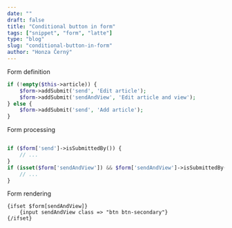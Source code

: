 ```yaml
---
date: ""
draft: false
title: "Conditional button in form"
tags: ["snippet", "form", "latte"]
type: "blog"
slug: "conditional-button-in-form"
author: "Honza Černý"
---
```


Form definition

```php
if (!empty($this->article)) {
    $form->addSubmit('send', 'Edit article');
    $form->addSubmit('sendAndView', 'Edit article and view');
} else {
    $form->addSubmit('send', 'Add article');
}
```

Form processing

```php

if ($form['send']->isSubmittedBy()) {
    // ...
}
if (isset($form['sendAndView']) && $form['sendAndView']->isSubmittedBy()) {
    // ...
}
```

Form rendering

```latte
{ifset $form[sendAndView]}
    {input sendAndView class => "btn btn-secondary"}
{/ifset}
```
